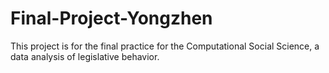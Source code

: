 # Final-Project-Yongzhen
This project is for the final practice for the Computational Social Science, a data analysis of legislative behavior.
